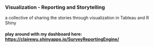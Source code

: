 ### Visualization - Reporting and Storytelling
a collective of sharing the stories through visualization in Tableau and R Shiny

#### play around with my dashboard here: https://clairewu.shinyapps.io/SurveyReportingEngine/
